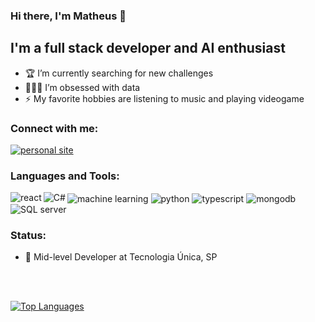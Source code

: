 ### Hi there, I'm Matheus 🎸

## I'm a full stack developer and AI enthusiast

- 🏆 I’m currently searching for new challenges
- 👨🏻‍💻 I’m obsessed with data
- ⚡ My favorite hobbies are listening to music and playing videogame

### Connect with me:
[<img align="center" alt="personal site" src="https://img.shields.io/badge/LinkedIn-0077B5?style=for-the-badge&logo=linkedin&logoColor=white" />][linkedin]


### Languages and Tools:
<img align="center" alt="machine learning" src="https://img.shields.io/badge/Machine%20Learning-4D4D4D?style=for-the-badge&logo=huggingface&logoColor=white" />
<img align="center" alt="python" src="https://img.shields.io/badge/Python-00995C?style=for-the-badge&logo=python&logoColor=white" />
<img align="center" alt="typescript" src="https://img.shields.io/badge/TypeScript-007ACC?style=for-the-badge&logo=typescript&logoColor=white" />
<img align="left" alt="react" src="https://img.shields.io/badge/React-20232A?style=for-the-badge&logo=react&logoColor=61DAFB" />
<img align="center" alt="mongodb" src="https://img.shields.io/badge/MongoDB-4EA94B?style=for-the-badge&logo=mongodb&logoColor=white" />
<img align="left" alt="C#" src="https://img.shields.io/badge/C%23-239120?style=for-the-badge&logo=c-sharp&logoColor=white" />
<img align="center" alt="SQL server" src="https://img.shields.io/badge/Microsoft%20SQL%20Sever-CC2927?style=for-the-badge&logo=microsoft%20sql%20server&logoColor=white" />

### Status:
- 💼 Mid-level Developer at Tecnologia Única, SP


<br />
<br />

<!-- [![Mateus's GitHub stats](https://github-readme-stats.vercel.app/api?username=matheusmoselli&theme=dracula&show_icons=true&count_private=true)](https://github.com/matheusmoselli/) <br /> -->
[![Top Languages](https://github-readme-stats.vercel.app/api/top-langs/?username=matheusmoselli&theme=dracula)](https://github.com/matheusmoselli/)

[linkedin]: https://linkedin.com/in/matheusmoselli
